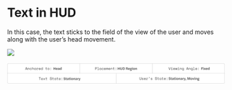 # Text in HUD

In this case, the text sticks to the field of the view of the user and moves along with the user’s head movement.&#x20;

![](../../.gitbook/assets/hud.gif)

![](<../../.gitbook/assets/Frame 22.png>)
